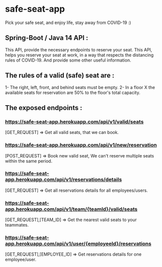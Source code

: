 # safe-seat-app
Pick your safe seat, and enjoy life, stay away from COVID-19 :)



## Spring-Boot / Java 14 API :
This API, provide the necessary endpoints to reserve your seat.
This API, helps you reserve your seat at work, in a way that respects the distancing rules of COVID-19. And provide some other useful information.



## The rules of a valid (safe) seat are :
1- The right, left, front, and behind seats must be empty.
2- In a floor X the available seats for reservation are 50% to the floor's total capacity.



## The exposed endpoints :
### https://safe-seat-app.herokuapp.com/api/v1/valid/seats
[GET_REQUEST] => Get all valid seats, that we can book.

### https://safe-seat-app.herokuapp.com/api/v1/new/reservation
[POST_REQUEST] => Book new valid seat, We can't reserve multiple seats within the same period.

### https://safe-seat-app.herokuapp.com/api/v1/reservations/details
[GET_REQUEST] => Get all reservations details for all employees/users.

### https://safe-seat-app.herokuapp.com/api/v1/team/{teamId}/valid/seats
[GET_REQUEST],[TEAM_ID] => Get the nearest valid seats to your teammates.

### https://safe-seat-app.herokuapp.com/api/v1/user/{employeeId}/reservations
[GET_REQUEST],[EMPLOYEE_ID] => Get reservations details for one employee/user.
